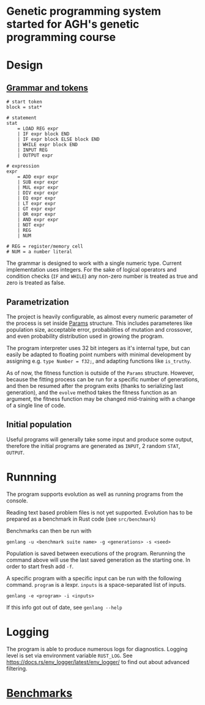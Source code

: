 # Genetic programming system started for AGH's genetic programming course

# Design

## [Grammar and tokens](../genlang/src/tinygp/common.rs)
```
# start token
block = stat*

# statement
stat
    = LOAD REG expr
    | IF expr block END
    | IF expr block ELSE block END
    | WHILE expr block END
    | INPUT REG
    | OUTPUT expr

# expression
expr
    = ADD expr expr
    | SUB expr expr
    | MUL expr expr
    | DIV expr expr
    | EQ expr expr
    | LT expr expr
    | GT expr expr
    | OR expr expr
    | AND expr expr
    | NOT expr
    | REG
    | NUM

# REG = register/memory cell
# NUM = a number literal
```

The grammar is designed to work with a single numeric type. Current implementation uses integers. For the sake of logical operators and condition checks (`IF` and `WHILE`) any non-zero number is treated as true and zero is treated as false.

## Parametrization
The project is heavily configurable, as almost every numeric parameter of the process is set inside [Params](../genlang/src/params.rs) structure.
This includes parameteres like population size, acceptable error, probabilities of mutation and crossover, and even probability distribution used in growing the program.

The program interpreter uses 32 bit integers as it's internal type, but can easily be adapted to floating point numbers with minimal development by assigning e.g. `type Number = f32;`, and adapting functions like `is_truthy`.

As of now, the fitness function is outside of the `Params` structure. However, because the fitting process can be run for a specific number of generations, and then be resumed after the program exits (thanks to serializing last generation), and the `evolve` method takes the fitness function as an argument, the fitness function may be changed mid-training with a change of a single line of code.

## Initial population
Useful programs will generally take some input and produce some output, therefore the initial programs are generated as `INPUT`, 2 random `STAT`, `OUTPUT`.

# Runnning
The program supports evolution as well as running programs from the console.

Reading text based problem files is not yet supported. Evolution has to be prepared as a benchmark in Rust code (see `src/benchmark`)

Benchmarks can then be run with
```
genlang -u <benchmark suite name> -g <generations> -s <seed>
```
Population is saved between executions of the program. Rerunning the command above will use the last saved generation as the starting one. In order to start fresh add `-f`.

A specific program with a specific input can be run with the following command. `program` is a lexpr. `inputs` is a space-separated list of inputs.
```
genlang -e <program> -i <inputs>
```

If this info got out of date, see `genlang --help`

# Logging
The program is able to produce numerous logs for diagnostics. Logging level is set via environment variable `RUST_LOG`. See https://docs.rs/env_logger/latest/env_logger/ to find out about advanced filtering.


# [Benchmarks](./Benchmarki.md)